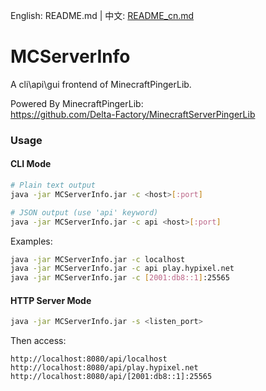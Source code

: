 English: README.md | 中文: [README_cn.md](README_cn.MD)
# MCServerInfo
A cli\api\gui frontend of MinecraftPingerLib.

Powered By MinecraftPingerLib:  
https://github.com/Delta-Factory/MinecraftServerPingerLib  

### Usage

#### CLI Mode
```bash
# Plain text output
java -jar MCServerInfo.jar -c <host>[:port]

# JSON output (use 'api' keyword)
java -jar MCServerInfo.jar -c api <host>[:port]
```

Examples:
```bash
java -jar MCServerInfo.jar -c localhost
java -jar MCServerInfo.jar -c api play.hypixel.net
java -jar MCServerInfo.jar -c [2001:db8::1]:25565
```

#### HTTP Server Mode
```bash
java -jar MCServerInfo.jar -s <listen_port>
```

Then access:
```
http://localhost:8080/api/localhost
http://localhost:8080/api/play.hypixel.net
http://localhost:8080/api/[2001:db8::1]:25565
```
